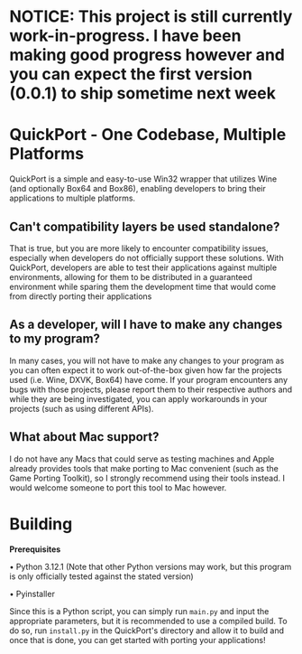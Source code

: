 # NOTICE: This project is still currently work-in-progress. I have been making good progress however and you can expect the first version (0.0.1) to ship sometime next week

# QuickPort - One Codebase, Multiple Platforms
QuickPort is a simple and easy-to-use Win32 wrapper that utilizes Wine (and optionally Box64 and Box86), enabling developers to bring their applications to multiple platforms.

## Can't compatibility layers be used standalone?
That is true, but you are more likely to encounter compatibility issues, especially when developers do not officially support these solutions. With QuickPort, developers are able to test their applications against multiple environments, allowing for them to be distributed in a guaranteed environment while sparing them the development time that would come from directly porting their applications

## As a developer, will I have to make any changes to my program?
In many cases, you will not have to make any changes to your program as you can often expect it to work out-of-the-box given how far the projects used (i.e. Wine, DXVK, Box64) have come. If your program encounters any bugs with those projects, please report them to their respective authors and while they are being investigated, you can apply workarounds in your projects (such as using different APIs).

## What about Mac support?
I do not have any Macs that could serve as testing machines and Apple already provides tools that make porting to Mac convenient (such as the Game Porting Toolkit), so I strongly recommend using their tools instead. I would welcome someone to port this tool to Mac however.

# Building
**Prerequisites**

• Python 3.12.1 (Note that other Python versions may work, but this program is only officially tested against the stated version)

• Pyinstaller

Since this is a Python script, you can simply run `main.py` and input the appropriate parameters, but it is recommended to use a compiled build. To do so, run `install.py` in the QuickPort's directory and allow it to build and once that is done, you can get started with porting your applications!

